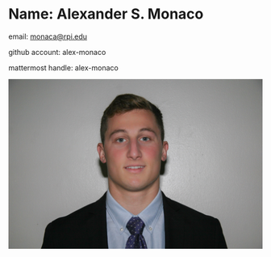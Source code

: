 # Name: Alexander S. Monaco

email: monaca@rpi.edu

github account: alex-monaco

mattermost handle: alex-monaco

![alt text](/IMG_1925.jpg)
